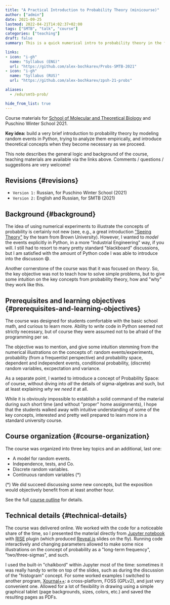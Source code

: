 ```yaml
---
title: "A Practical Introduction to Probability Theory (minicourse)"
author: ["admin"]
date: 2021-09-25
lastmod: 2022-04-21T14:02:37+02:00
tags: ["SMTB", "talk", "course"]
categories: ["teaching"]
draft: false
summary: This is a quick numerical intro to probability theory in the form of a mini-course, four one-hour sessions. Designed for [SMTB](https://molbioschool.org/en/) and Puschino Winter School in 2021. Discussing mathematical models for random things from the perspective of numerical examples in Python.

links:
- icon: "i-gh"
  name: "Syllabus (ENG)"
  url: "https://github.com/alex-bochkarev/Probs-SMTB-2021"
- icon: "i-gh"
  name: "Syllabus (RUS)"
  url: "https://github.com/alex-bochkarev/zpsh-21-probs"

aliases:
  - /edu/smtb-prob/

hide_from_list: true
---
```


<div class="note">

Course materials for [School of Molecular and Theoretical Biology](https://molbioschool.org/en) and Puschino Winter School 2021.

**Key idea:** build a very brief introduction to probability theory by modeling random events in Python, trying to analyze them empirically, and introduce theoretical concepts when they become necessary as we proceed.

This note describes the general logic and background of the course, teaching
materials are available via the links above. Comments / questions / suggestions are very welcome!

</div>


## Revisions {#revisions}

-   `Version 1:` Russian, for Puschino Winter School (2021)
-   `Version 2:` English and Russian, for SMTB (2021)


## Background {#background}

  The idea of using numerical experiments to illustrate the concepts of
probability is certainly not new (see, e.g., a great introduction ["Seeing
Theory"](https://seeing-theory.brown.edu/index.html#firstPage) by the team from Brown University). However, I wanted to _model_ the
events explicitly in Python, in a more "Industrial Engineering" way, if you
will. I still had to resort to many pretty standard "blackboard" discussions,
but I am satisfied with the amount of Python code I was able to introduce into
the discusson 😄.

Another cornerstone of the course was that it was focused on _theory_. So, the key objective was not to teach how to solve simple problems, but to give some intuition on the key concepts from probability theory, how and "why" they work like this.


## Prerequisites and learning objectives {#prerequisites-and-learning-objectives}

The course was designed for students comfortable with the basic school math,
and curious to learn more. Ability to _write_ code in Python seemed not
strictly necessary, but of course they were assumed not to be afraid of the
programming per se.

The objective was to mention, and give some intuition stemming from the numerical illustrations on the concepts of: random events/experiments, probability (from a frequentist perspective) and probability space, dependent and independent events, conditional probability, (discrete) random variables, excpectation and variance.

As a separate point, I wanted to introduce a concept of Probability Space: of course, without diving into _all_ the details of sigma-algebras and such, but at least explaining _why we need it_ at all.

While it is obviously impossible to establish a solid command of the material during such short time (and without "proper" home assignments), I hope that the students walked away with intuitive understanding of some of the key concepts, interested and pretty well prepared to learn more in a standard university course.


## Course organization {#course-organization}

The course was organized into three key topics and an additional, last one:

-   A model for random events.
-   Independence, tests, and Co.
-   Discrete random variables.
-   Continuous random variables (\*)

(\*) We did succeed discussing some new concepts, but the exposition would objectively benefit from at least another hour.

See the full [course outline](https://github.com/alex-bochkarev/Probs-SMTB-2021) for details.


## Technical details {#technical-details}

The course was delivered online. We worked with the
code for a noticeable share of the time, so I presented the material
directly from [Jupyter notebook](https://jupyter.org/) with [RISE](https://rise.readthedocs.io/en/stable/) plugin (which produced [Reveal.js](https://revealjs.com/)
slides on the fly). Running code interactively and changing parameters allowed to make
some nice illustrations on the concept of probability as a "long-term
frequency", "two/three-sigmas", and such.

I used the built-in "chalkbord" within Jupyter most of the time: sometimes it
was really handy to write on top of the slides, such as during the discussion
of the "histogram" concept. For some worked examples I switched to another
program, [Xournal++](https://github.com/xournalpp/xournalpp): a cross-platform, FOSS (GPLv2), and just very convenient
one. Allowed for a lot of flexibility in drawing using a simple graphical
tablet (page backgrounds, sizes, colors, etc.) and saved the resulting pages
as PDFs.